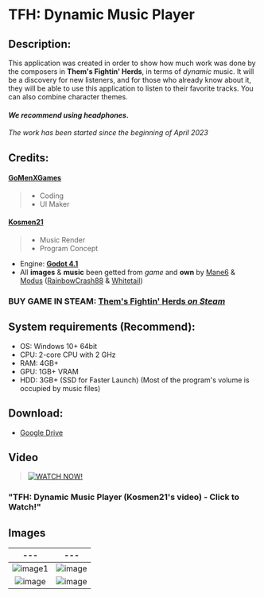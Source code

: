 # TFH: Dynamic Music Player

## Description:
This application was created in order to show how much work was done by the composers in **Them's Fightin' Herds**, in terms of _dynamic_ music. 
It will be a discovery for new listeners, and for those who already know about it, they will be able to use this application to listen to their favorite tracks. 
You can also combine character themes. 
#### **_We recommend using headphones_**.


_The work has been started since the beginning of April 2023_


## Credits:
#### [GoMenXGames](https://github.com/GoMenXGames)
> - Coding
> - UI Maker

#### [Kosmen21](https://www.youtube.com/c/Kosmen21)
> - Music Render
> - Program Concept

- Engine: [**Godot 4.1**](https://godotengine.org/)
- All **images** & **music** been getted from _game_ and **own** by [Mane6](https://www.mane6.com/) & [Modus](https://modusgames.com/) ([RainbowCrash88](https://www.youtube.com/RainbowCrash88) & [Whitetail](https://www.youtube.com/@WhitetailMusic))

### BUY GAME IN STEAM: [Them's Fightin' Herds _on Steam_](https://store.steampowered.com/app/574980/Thems_Fightin_Herds/)

## System requirements (Recommend):
- OS: Windows 10+ 64bit
- CPU: 2-core CPU with 2 GHz
- RAM: 4GB+
- GPU: 1GB+ VRAM
- HDD: 3GB+ (SSD for Faster Launch) (Most of the program's volume is occupied by music files)

## Download:
-  [Google Drive](https://drive.google.com/drive/folders/1e-sJHB-511NZR43Xj7vNI6uiOwyd2lsa?usp=drive_link)

## Video

> [![WATCH NOW!](http://img.youtube.com/vi/B5D9NRB6o7I/0.jpg)](http://www.youtube.com/watch?v=B5D9NRB6o7I "YouTube video - Click to Watch!")
### "TFH: Dynamic Music Player \(Kosmen21's video\) - Click to Watch!"

## Images
| --- | --- |
| :---: | :---: |
| ![image1](https://github.com/GoMenXGames/TFH-Dynamic-Music-Player/assets/46220650/cab3e437-76d0-4829-b9e7-8eaa86e30311) | ![image](https://github.com/GoMenXGames/TFH-Dynamic-Music-Player/assets/46220650/1841a730-72c3-4fff-990f-d54919acba01) |
| ![image](https://github.com/GoMenXGames/TFH-Dynamic-Music-Player/assets/46220650/c5f111aa-7291-43e9-ade2-4ab9097959cd) | ![image](https://github.com/GoMenXGames/TFH-Dynamic-Music-Player/assets/46220650/b9a75fc7-9f95-463d-876f-9a136cbc7ed7) | 
